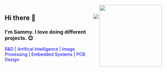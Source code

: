<img src = "https://media.giphy.com/media/IcZhFmufozDCij3p22/giphy.gif" align="right" width="200" height="200">

## Hi there :wave:   <img src= "https://komarev.com/ghpvc/?username=Sammy-py" align ="right">
### I'm Sammy. I love doing different projects. :blush:

<font color="blue"> R&D | Artifical Intelligence | Image Prosessing | Embedded Systems | PCB Design</font>